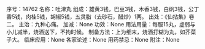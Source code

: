 序号：14762
名称：吐津丸
组成：雄黄3钱，巴豆3钱，木香3钱，白矾3钱，公丁香5钱，肉桂5钱，胡椒5钱，五灵脂（去砂石，醋炒）1两。
出处：《仙拈集》卷二。
主治：九种心痛。
加减：None
功效：None
用法用量：每服15丸，虚弱与小儿减半，烧酒送下，不拘时候。
制备方法：上为细末，烧酒打糊为丸，如芥菜子大。
临床应用：None
各家论述：None
用药禁忌：None
附注：None
